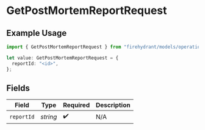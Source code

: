# GetPostMortemReportRequest

## Example Usage

```typescript
import { GetPostMortemReportRequest } from "firehydrant/models/operations";

let value: GetPostMortemReportRequest = {
  reportId: "<id>",
};
```

## Fields

| Field              | Type               | Required           | Description        |
| ------------------ | ------------------ | ------------------ | ------------------ |
| `reportId`         | *string*           | :heavy_check_mark: | N/A                |